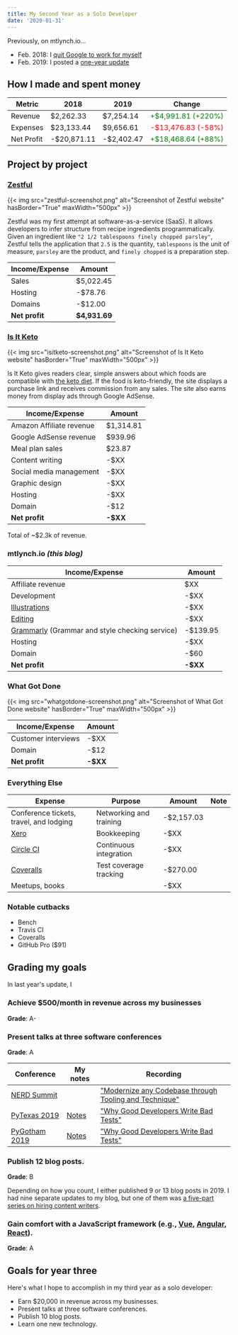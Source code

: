 ```yaml
---
title: My Second Year as a Solo Developer
date: '2020-01-31'
---
```


Previously, on mtlynch.io...

* Feb. 2018: I [quit Google to work for myself](/why-i-quit-google/)
* Feb. 2019: I posted a [one-year update](/solo-developer-year-1/)

## How I made and spent money

| Metric     | 2018        | 2019       | Change             |
|------------|-------------|------------|--------------------|
| Revenue    | $2,262.33   | $7,254.14  | <font color="green">+$4,991.81 (+220%)</font>  |
| Expenses   | $23,133.44  | $9,656.61  | <font color="red">-$13,476.83 (-58%)</font> |
| Net Profit | -$20,871.11 | -$2,402.47 | <font color="green">+$18,468.64‬ (+88%)</font> |

## Project by project

### [Zestful](https://zestfuldata.com)

{{< img src="zestful-screenshot.png" alt="Screenshot of Zestful website" hasBorder="True" maxWidth="500px" >}}

Zestful was my first attempt at software-as-a-service (SaaS). It allows developers to infer structure from recipe ingredients programmatically. Given an ingredient like `"2 1/2 tablespoons finely chopped parsley"`, Zestful tells the application that `2.5` is the quantity, `tablespoons` is the unit of measure, `parsley` are the product, and `finely chopped` is a preparation step.

| Income/Expense   | Amount    |
|------------------|-----------|
| Sales            | $5,022.45 |
| Hosting          | -$78.76   |
| Domains          | -$12.00    |
| **Net profit**   | **$4,931.69‬** |

### [Is It Keto](https://isitketo.org)

{{< img src="isitketo-screenshot.png" alt="Screenshot of Is It Keto website" hasBorder="True" maxWidth="500px" >}}

Is It Keto gives readers clear, simple answers about which foods are compatible with [the keto diet](https://en.wikipedia.org/wiki/Ketogenic_diet). If the food is keto-friendly, the site displays a purchase link and receives commission from any sales. The site also earns money from display ads through Google AdSense.

| Income/Expense           | Amount     |
|--------------------------|------------|
| Amazon Affiliate revenue | $1,314.81  |
| Google AdSense revenue   | $939.96    |
| Meal plan sales          | $23.87     |
| Content writing          | -$XX   |
| Social media management  | -$XX   |
| Graphic design           | -$XX   |
| Hosting                  | -$XX   |
| Domain                   | -$12   |
| **Net profit**           | **-$XX** |

Total of ~$2.3k of revenue.

### mtlynch.io *(this blog)*

| Income/Expense | Amount |
|---------------------------------------------|---------|
| Affiliate revenue                           | $XX     |
| Development                                 | -$XX |
| [Illustrations](/how-to-hire-a-cartoonist/) | -$XX |
| [Editing](/editor/)                         | -$XX |
| [Grammarly](https://www.grammarly.com/?affiliateNetwork=cj&affiliateID=8329872) (Grammar and style checking service) | -$139.95 |
| Hosting                                     | -$XX |
| Domain                                      | -$60 |
| **Net profit**                              | **-$XX** |

### What Got Done

{{< img src="whatgotdone-screenshot.png" alt="Screenshot of What Got Done website" hasBorder="True" maxWidth="500px" >}}


| Income/Expense                              | Amount |
|---------------------------------------------|---------|
| Customer interviews                         | -$XX |
| Domain                                      | -$12 |
| **Net profit**                              | **-$XX** |

### Everything Else

| Expense                   | Purpose   | Amount    | Note  |
|---------------------------|-----------|-----------|-------|
| Conference tickets, travel, and lodging | Networking and training | -$2,157.03 | |
| [Xero](https://xero.com/) | Bookkeeping | -$XX |  |
| [Circle CI](https://travis-ci.com) | Continuous integration | -$XX |  |
| [Coveralls](https://coveralls.io) | Test coverage tracking | -$270.00 |  |
| Meetups, books | | -$XX | |

### Notable cutbacks

* Bench
* Travis CI
* Coveralls
* GitHub Pro ($91)

## Grading my goals

In last year's update, I 


### Achieve $500/month in revenue across my businesses

**Grade**: A-

### Present talks at three software conferences

**Grade**: A

| Conference                                  | My notes | Recording |
|---------------------------------------------|----------|-------|
| [NERD Summit](https://2019.nerdsummit.org/) |                                               | ["Modernize any Codebase through Tooling and Technique"](https://youtu.be/GfkVhr6SPz4)
| [PyTexas 2019](https://2019.pytexas.org/)   | [Notes](/retrospectives/pytexas-2019-notes/)  | ["Why Good Developers Write Bad Tests"](https://youtu.be/hM_ex4-xu4E)
| [PyGotham 2019](https://2019.pygotham.org/) | [Notes](/retrospectives/pygotham-2019-notes/) | ["Why Good Developers Write Bad Tests"](https://youtu.be/ElzBGwyDzCc) |

### Publish 12 blog posts.

**Grade**: B

Depending on how you count, I either published 9 or 13 blog posts in 2019. I had nine separate updates to my blog, but one of them was [a five-part series on hiring content writers](/hiring-content-writers/).

### Gain comfort with a JavaScript framework (e.g., [Vue](https://vuejs.org/), [Angular](https://angular.io/), [React](https://reactjs.org/)).

**Grade**: A



## Goals for year three

Here's what I hope to accomplish in my third year as a solo developer:

* Earn $20,000 in revenue across my businesses.
* Present talks at three software conferences.
* Publish 10 blog posts.
* Learn one new technology.